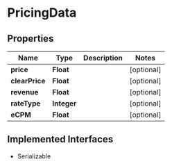 

# PricingData

## Properties

Name | Type | Description | Notes
------------ | ------------- | ------------- | -------------
**price** | **Float** |  |  [optional]
**clearPrice** | **Float** |  |  [optional]
**revenue** | **Float** |  |  [optional]
**rateType** | **Integer** |  |  [optional]
**eCPM** | **Float** |  |  [optional]


## Implemented Interfaces

* Serializable


